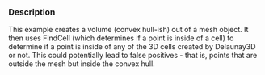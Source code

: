 ### Description

This example creates a volume (convex hull-ish) out of a mesh object. It then uses FindCell (which determines if a point is inside of a cell) to determine if a point is inside of any of the 3D cells created by Delaunay3D or not. This could potentially lead to false positives - that is, points that are outside the mesh but inside the convex hull.
